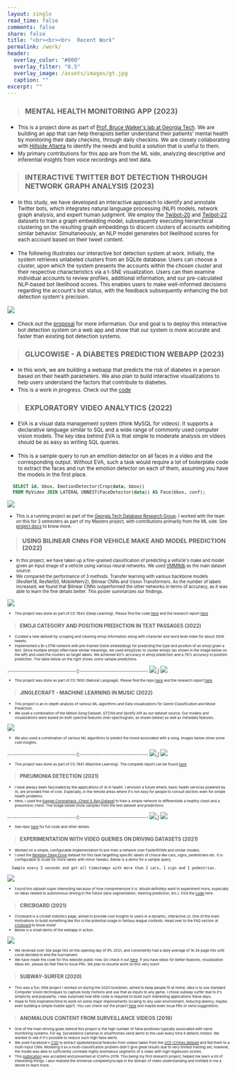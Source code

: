 ```yaml
---
layout: single
read_time: false
comments: false
share: false
title: "<br><br><br>  Recent Work"
permalink: /work/
header:
  overlay_color: "#000"
  overlay_filter: "0.5"
  overlay_image: /assets/images/gt.jpg
  caption: ""
excerpt: ""
---
```



<!-- 
Collapsible sections
<details>
<summary>
MENTAL HEALTH MONITORING (2023)
</summary>
<p markdown="1">
<ul>
  <li> This is a project done as part of [Prof. Bruce Walker's lab at Georgia Tech](http://sonify.psych.gatech.edu/~walkerb/). We are building an app that can help therapists better understand their patients' mental health by monitoring their daily activities and mood, through daily checkins. We are closely collaborating with [Hillside Atlanta](https://hside.org/) to identify the needs and build a solution that is useful to them. </li>
  <li> My primary contributions for this app are from the ML side, analyzing descriptive and inferential insights from voice recordings and text data. </li> 
</ul>
</p>
</details> -->

> ### MENTAL HEALTH MONITORING APP (2023)

- <small> This is a project done as part of [Prof. Bruce Walker's lab at Georgia Tech](http://sonify.psych.gatech.edu/~walkerb/). We are building an app that can help therapists better understand their patients' mental health by monitoring their daily checkins, through daily checkins. We are closely collaborating with [Hillside Atlanta](https://hside.org/) to identify the needs and build a solution that is useful to them.  </small>
- <small> My primary contributions for this app are from the ML side, analyzing descriptive and inferential insights from voice recordings and text data.</small>


> ### INTERACTIVE TWITTER BOT DETECTION THROUGH NETWORK GRAPH ANALYSIS (2023)

- <small> In this study, we have developed an interactive approach to identify and annotate Twitter bots, which integrates natural language processing (NLP) models, network graph analysis, and expert human judgment. We employ the [Twibot-20](https://github.com/BunsenFeng/TwiBot-20) and [Twibot-22](https://github.com/LuoUndergradXJTU/TwiBot-22) datasets to train a graph embedding model, subsequently executing hierarchical clustering on the resulting graph embeddings to discern clusters of accounts exhibiting similar behavior. Simultaneously, an NLP model generates bot likelihood scores for each account based on their tweet content. </small>

- <small> The following illustrates our interactive bot detection system at work. Initially, the system retrieves unlabeled clusters from an SQLite database. Users can choose a cluster, upon which the system presents the accounts within the chosen cluster and their respective characteristics via a t-SNE visualization. Users can then examine individual accounts to review profiles, additional information, and our pre-calculated NLP-based bot likelihood scores. This enables users to make well-informed decisions regarding the account's bot status, with the feedback subsequently enhancing the bot detection system's precision. </small>

[ ![](/assets/images/tbd.png) ](/assets/images/tbd.png)

- <small> Check out the [proposal](https://github.com/womackj1/twitter-bot-detection/blob/main/docs/proposal.pdf) for more information. Our end goal is to deploy this interactive bot detection system on a web app and show that our system is more accurate and faster than existing bot detection systems. </small>


> ### GLUCOWISE - A DIABETES PREDICTION WEBAPP (2023)

- <small> In this work, we are building a webapp that predicts the risk of diabetes in a person based on their health parameters. We also plan to build interactive visualizations to help users understand the factors that contribute to diabetes. </small>
- <small> This is a work in progress. Check out the [code](https://github.com/Anirudh58/diabetes-prediction-webapp) </small>


> ### EXPLORATORY VIDEO ANALYTICS (2022)

- <small> EVA is a visual data management system (think MySQL for videos). It supports a declarative language similar to SQL and a wide range of commonly used computer vision models. The key idea behind EVA is that simple to moderate analysis on videos should be as easy as writing SQL queries. </small>

- <small> This is a sample query to run an emotion detector on all faces in a video and the corresponding output. Without EVA, such a task would require a lot of boilerplate code to extract the faces and run the emotion detector on each of them, assuming you have the models in the first place.

```sql
  SELECT id, bbox, EmotionDetector(Crop(data, bbox)) 
  FROM MyVideo JOIN LATERAL UNNEST(FaceDetector(data)) AS Face(bbox, conf);
```

[ ![](/assets/images/gangubai-output.gif) ](/assets/images/gangubai-output.gif)

- <small> This is a running project as part of the [Georgia Tech Database Research Group](https://db.cc.gatech.edu/). I worked with the team on this for 3 semesters as part of my Masters project, with contributions primarily from the ML side. See [project docs](https://evadb.readthedocs.io/en/stable/) to know more. </small>


> ### USING BILINEAR CNNs FOR VEHICLE MAKE AND MODEL PREDICTION (2022)

- <small> In this project, we have taken up a fine-grained classification of predicting a vehicle's make and model given an input image of a vehicle using various neural networks. We used [VMMRdb](https://github.com/faezetta/VMMRdb) as the main dataset source.</small>
- <small> We compared the performance of 3 methods. Transfer learning with various backbone models (ResNet18, ResNet50, MobileNetv2), Bilinear CNNs and Vision Transformers. As the number of labels increased, we found that Bilinear CNNs outperformed the other networks in terms of accuracy, as it was able to learn the fine details better. This poster summarizes our findings. 

<!-- [ ![](/assets/images/vp_test_images.png) ](/assets/images/vp_test_images.png) -->
[ ![](/assets/images/vp_poster.jpg) ](/assets/images/vp_poster.jpg)

- <small> This project was done as part of CS 7643 (Deep Learning). Please find the code [here](https://github.com/Anirudh58/vehicle-predictor) and the research report [here](https://github.com/Anirudh58/vehicle-predictor/blob/main/Vehicle_Predictor_Final_Report.pdf) </small>

> ### EMOJI CATEGORY AND POSITION PREDICTION IN TEXT PASSAGES (2022)

- <small> Curated a new dataset by scraping and cleaning emoji information along with character and word level index for about 350K tweets. </small>
- <small> Implemented a Bi-LSTM network with pre-trained GloVe embeddings for predicting the type and position of an emoji given a text. Since multiple emojis often have similar meanings, we used emoji2vec to cluster emojis (as shown in the image below on the left) and used the clusters as target labels. We achieved 62% accuracy in emoji prediction and a 78% accuracy in position prediction. The table below on the right shows some sample predictions. </small>

:----------------------------------:|:----------------------------------:
[ ![](/assets/images/ep_cluster.png) ](/assets/images/ep_cluster.png) |  [ ![](/assets/images/ep_preds.jpg) ](/assets/images/ep_preds.jpg)


- <small> This project was done as part of CS 7650 (Natural Language). Please find the repo [here](https://github.com/Anirudh58/emoji-prediction) and the research report [here](https://github.com/Anirudh58/emoji-prediction/blob/main/report.pdf) </small>


> ### JINGLECRAFT - MACHINE LEARNING IN MUSIC (2022)

- <small> This project is an in-depth analysis of various ML algorithms and Data visualizations for Genre Classification and Mood Prediction. </small>
- <small> We used a combination of the Million Song Dataset, GTZAN and Spotify API as our dataset source. Our models and visualizations
were based on both spectral features (mel-spectrogram, as shown below) as well as metadata features. </small>

[ ![](/assets/images/jc_3.png) ](/assets/images/jc_3.png)

- <small> We also used a combination of various ML algorithms to predict the mood associated with a song. Images below show some cool insights. </small>

:----------------------------------:|:----------------------------------:
[ ![](/assets/images/jc_1.png) ](/assets/images/jc_1.png) |  [ ![](/assets/images/jc_2.png) ](/assets/images/jc_2.png)


- <small> This project was done as part of CS 7641 (Machine Learning). The complete report can be found [here](https://vaibhavb007.github.io/jinglecraft/) </small>


> ### PNEUMONIA DETECTION (2021)

- <small> I have always been fascinated by the applications of AI in health. I envision a future where, basic health services powered by AI, are provided free of cost. Especially, in the remote areas where it's not easy for people to consult doctors even for simple health problems. </small>
- <small> Here, I used the [Kaggle CoronaHack -Chest X-Ray-Dataset](https://www.kaggle.com/praveengovi/coronahack-chest-xraydataset) to train a simple network to differentiate a healthy chest and a pneumonic chest. The image below show samples from the test dataset and predictions. </small>

:----------------------------------:|:----------------------------------:
[ ![](/assets/images/pd_1.png) ](/assets/images/pd_1.png) |  [ ![](/assets/images/pd_2.png) ](/assets/images/pd_2.png)

- <small> See repo [here](https://github.com/Anirudh58/pneumonia-detection) for full code and other details. </small>


> ### EXPERIMENTATION WITH VIDEO QUERIES ON DRIVING DATASETS (2021)

- <small> Worked on a simple, configurable implementation to pre-train a network over FasterRCNN and similar models. </small>
- <small> I used the [Berkeley Deep Drive](https://bdd-data.berkeley.edu/) dataset for this task targetting specific labels of choice like cars, signs, pedestrians etc. It is configurable to scale for more labels with minor tweaks. Below is a demo for a sample query. </small>

```
  Sample every 3 seconds and get all timestamps with more than 2 cars, 1 sign and 1 pedestrian.
```

[ ![](/assets/images/bdd_demo.gif) ](/assets/images/bdd_demo.gif)

- <small> Found this dataset super interesting because of how comprehensive it is. Would definitely want to experiment more, especially on ideas related to autonomous driving in the future (lane segmentation, steering prediction, etc.). Find the [code](https://github.com/Anirudh58/berkeley_deepdrive_experimentation) here. </small>


> ### CRICBOARD (2021)

- <small> Cricboard is a cricket statistics page, aimed to provide cool insights to users in a dynamic, interactive UI. One of the main motivations to build something like this is the potential usage in fantasy league contests. Head over to the FAQ section at [cricboard](http://cricboard.in) to know more! </small>
- <small> Below is a small demo of the webapp in action. </small>

[ ![](/assets/images/cricboard_demo.gif) ](/assets/images/cricboard_demo.gif)

- <small> We received over 30k page hits on the opening day of IPL 2021, and consistently had a daily average of 1k-2k page hits until covid decided to end the tournament. </small>
- <small> We have made the code for this website public now. Do check it out [here](https://github.com/Anirudh58/cricboard). If you have ideas for better features, visualization ideas etc. please do feel free to issue PRs. We plan to resume work on this very soon! </small>


> ### SUBWAY-SURFER (2020)

- <small> This was a fun, little project I worked on during the 2020 lockdown, aimed to keep people fit at home. Idea is to use standard Computer Vision techniques to capture body motions and use that as inputs to any game. I chose subway surfer due to it's simplicity and popularity. I was surprised how little code is required to build such interesting applications these days. </small>
- <small> Hope to find inspiration/time to work on some major improvements (scaling to any user environment, reducing latency, maybe even building a simple mobile app?). You can check out the project [here](https://github.com/Anirudh58/subway_surfer) and maybe even issue PRs or send suggestions. </small> 


> ### ANOMALOUS CONTENT FROM SURVEILLANCE VIDEOS (2019)

- <small> One of the main driving goals behind this project is the high number of false positivies typically associated with naive monitoring systems. For eg. Surveillance cameras in smarthomes send alerts to the user every time it detects motion. We wanted to see if it's possible to reduce such high false alerts. </small>
- <small> We used Facebook's [C3D](https://research.fb.com/blog/2014/12/c3d-generic-features-for-video-analysis/) to extract spatiotemporal features from videos taken from the [UCF-Crimes dataset](https://webpages.uncc.edu/cchen62/dataset.html) and fed them to a multi-input CNN. Modeling it as a multi-classification problem didn't give great results due to very limited training set, however, the model was able to sufficiently correlate highly anomalous segments of a video with high regression scores. </small> 
- <small> This [publication](https://ieeexplore.ieee.org/document/9092161) was accepted and presented at ICinPro-2019. This being my first research project, helped me learn a lot of interesting things. I also realized the immense complexity/scope in the domain of video understanding and instilled in me a desire to learn more. </small> 
